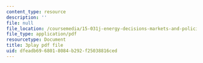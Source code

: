 ```yaml
---
content_type: resource
description: ''
file: null
file_location: /coursemedia/15-031j-energy-decisions-markets-and-policies-spring-2012/dfeadb6968018084b292f25038816ced_m0eRTYvmRDg.pdf
file_type: application/pdf
resourcetype: Document
title: 3play pdf file
uid: dfeadb69-6801-8084-b292-f25038816ced
---
```

